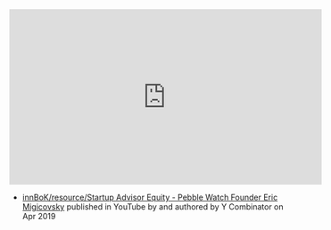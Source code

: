 
<iframe width="560" height="315" src="https://www.youtube.com/embed/XvlKwwKfS5c" title="YouTube video player" frameborder="0" allow="accelerometer; autoplay; clipboard-write; encrypted-media; gyroscope; picture-in-picture; web-share" allowfullscreen></iframe>

- [innBoK/resource/Startup Advisor Equity - Pebble Watch Founder Eric Migicovsky](https://www.youtube.com/watch?v=XvlKwwKfS5c) published in YouTube by  and authored by Y Combinator on Apr 2019


